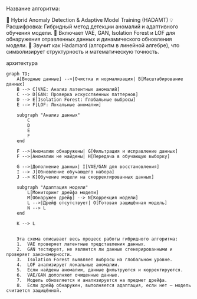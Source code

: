 Название алгоритма:

📌 Hybrid Anomaly Detection & Adaptive Model Training (HADAMT)
💡 Расшифровка: Гибридный метод детекции аномалий и адаптивного обучения модели.
🔹 Включает VAE, GAN, Isolation Forest и LOF для обнаружения отравленных данных и динамического обновления модели.
🔹 Звучит как Hadamard (алгоритм в линейной алгебре), что символизирует структурность и математическую точность.


архитектура 
```
graph TD;
    A[Входные данные] -->|Очистка и нормализация| B[Масштабирование данных]
    B --> C[VAE: Анализ латентных аномалий] 
    C --> D[GAN: Проверка искусственных паттернов]
    D --> E[Isolation Forest: Глобальные выбросы]
    E --> F[LOF: Локальные аномалии]

    subgraph "Анализ данных"
        C
        D
        E
        F
    end

    F -->|Аномалии обнаружены| G[Фильтрация и исправление данных]
    F -->|Аномалии не найдены| H[Передача в обучающую выборку]

    G -->|Дополнение данных| I[VAE/GAN для восстановления]
    I --> J[Обновление обучающего набора]
    J --> K[Обучение модели на скорректированных данных]
    
    subgraph "Адаптация модели"
        L[Мониторинг дрейфа модели]
        M[Обнаружен дрейф] --> N[Коррекция модели]
        L -->|Дрейф отсутствует| O[Готовая защищённая модель]
        N --> L
    end

    K --> L


    Эта схема описывает весь процесс работы гибридного алгоритма:
	1.	VAE проверяет латентные представления данных.
	2.	GAN тестирует, не являются ли данные сгенерированными и проверяет закономерности.
	3.	Isolation Forest выявляет выбросы на глобальном уровне.
	4.	LOF анализирует локальные аномалии.
	5.	Если найдены аномалии, данные фильтруются и корректируются.
	6.	VAE/GAN дополняют очищенные данные.
	7.	Модель обновляется и анализируется на предмет дрейфа.
	8.	Если дрейф обнаружен, выполняется адаптация, если нет — модель считается защищённой.
```
